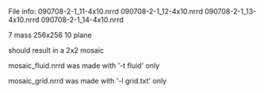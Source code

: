 File info:
090708-2-1_11-4x10.nrrd  090708-2-1_12-4x10.nrrd  090708-2-1_13-4x10.nrrd  090708-2-1_14-4x10.nrrd

7 mass
256x256
10 plane

should result in a 2x2 mosaic

mosaic_fluid.nrrd was made with '-t fluid' only

mosaic_grid.nrrd was made with '-l grid.txt' only

